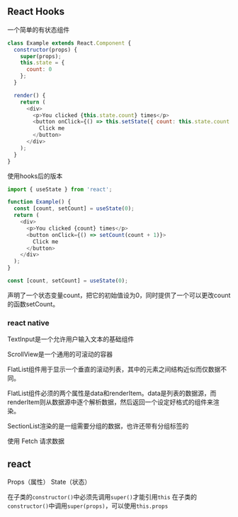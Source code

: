 ## React Hooks

一个简单的有状态组件
```js
class Example extends React.Component {
  constructor(props) {
    super(props);
    this.state = {
      count: 0
    };
  }

  render() {
    return (
      <div>
        <p>You clicked {this.state.count} times</p>
        <button onClick={() => this.setState({ count: this.state.count + 1 })}>
          Click me
        </button>
      </div>
    );
  }
}
```

使用hooks后的版本
```js
import { useState } from 'react';

function Example() {
  const [count, setCount] = useState(0);
  return (
    <div>
      <p>You clicked {count} times</p>
      <button onClick={() => setCount(count + 1)}>
        Click me
      </button>
    </div>
  );
}
```

```js
const [count, setCount] = useState(0);
```
声明了一个状态变量count，把它的初始值设为0，同时提供了一个可以更改count的函数setCount。

### react native

TextInput是一个允许用户输入文本的基础组件

ScrollView是一个通用的可滚动的容器

FlatList组件用于显示一个垂直的滚动列表，其中的元素之间结构近似而仅数据不同。

FlatList组件必须的两个属性是data和renderItem。data是列表的数据源，而renderItem则从数据源中逐个解析数据，然后返回一个设定好格式的组件来渲染。

SectionList渲染的是一组需要分组的数据，也许还带有分组标签的

使用 Fetch 请求数据


## react

Props（属性）
State（状态）

在子类的`constructor()`中必须先调用`super()`才能引用`this`
在子类的`constructor()`中调用`super(props)`，可以使用`this.props`

